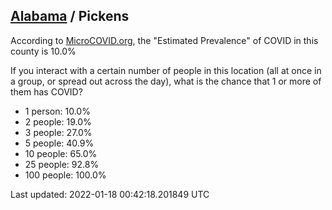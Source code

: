 
## [Alabama](/united-states/alabama) / Pickens

According to [MicroCOVID.org](http://microcovid.org),
the "Estimated Prevalence" of COVID in this county is 10.0%

If you interact with a certain number of people in this location
(all at once in a group, or spread out across the day), what is the chance that
1 or more of them has COVID?

- 1 person: 10.0%
- 2 people: 19.0%
- 3 people: 27.0%
- 5 people: 40.9%
- 10 people: 65.0%
- 25 people: 92.8%
- 100 people: 100.0%

Last updated: 2022-01-18 00:42:18.201849 UTC
